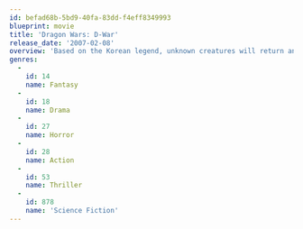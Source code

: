 ```yaml
---
id: befad68b-5bd9-40fa-83dd-f4eff8349993
blueprint: movie
title: 'Dragon Wars: D-War'
release_date: '2007-02-08'
overview: 'Based on the Korean legend, unknown creatures will return and devastate the planet. Reporter Ethan Kendrick is called in to investigate the matter...'
genres:
  -
    id: 14
    name: Fantasy
  -
    id: 18
    name: Drama
  -
    id: 27
    name: Horror
  -
    id: 28
    name: Action
  -
    id: 53
    name: Thriller
  -
    id: 878
    name: 'Science Fiction'
---
```


